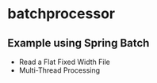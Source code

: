 # batchprocessor

## Example using Spring Batch
- Read a Flat Fixed Width File
- Multi-Thread Processing
